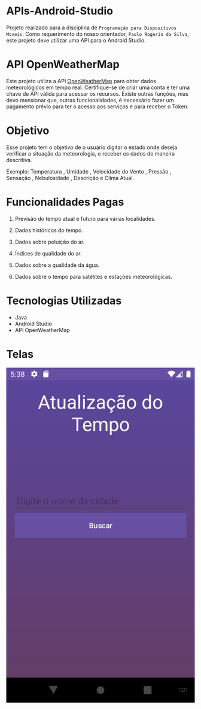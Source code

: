 # APIs-Android-Studio

Projeto realizado para a disciplina de `Programação para Dispositivos Moveis`. Como requerimento do nosso orientador, `Paulo Rogerio da Silva`, este projeto deve utilizar uma API para o Android Studio.

# API OpenWeatherMap

Este projeto utiliza a API [OpenWeatherMap](https://openweathermap.org/) para obter dados meteorológicos em tempo real. Certifique-se de criar uma conta e ter uma chave de API válida para acessar os recursos. Existe outras funções, mas devo mensionar que, outras funcionalidades, é necessário fazer um pagamento prévio para ter o acesso aos serviços e para receber o Token.   


# Objetivo

Esse projeto tem o objetivo de o usuário digitar o estado onde deseja verificar a situação da meteorologia, e receber os dados de maneira descritiva. 

Exemplo: Temperatura , Umidade , Velocidade do Vento , Pressão , Sensação , Nebulosidade , Descrição e Clima Atual.


# Funcionalidades Pagas

1. Previsão do tempo atual e futuro para várias localidades.

2. Dados históricos do tempo.

3. Dados sobre poluição do ar.

4. Índices de qualidade do ar.

5. Dados sobre a qualidade da água.

6. Dados sobre o tempo para satélites e estações meteorológicas.

 # Tecnologias Utilizadas

- Java
- Android Studio
- API OpenWeatherMap

# Telas
![Logo do Meu Projeto](https://github.com/DaveBrito/APIs-Android-Studio/raw/main/telainicial.png)





